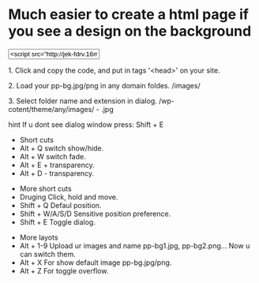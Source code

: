 <div id="main">
  <h1>Much easier to create a html page if you see a design on the background</h1>
	<input class="link" value='&lt;script src="http://jek-fdrv.16mb.com/pixp.js" type="text/javascript"&gt;&lt;/script&gt;'>
	<text class="text">
	<p> <span class="count">1.</span> Click and copy the code, and put in tags '&lt;head&gt;' on your site.</p>
	<p> <span class="count">2.</span> Load your pp-bg.jpg/png in any domain foldes. /images/ </p>
	<p> <span class="count">3.</span> Select folder name and extension in dialog. /wp-cotent/theme/any/images/ - .jpg</p>
	<p> <span class="count">hint</span> If u dont see dialog window press: <span class="st">Shift + E</span></p>
	<ul> <li>Short cuts</li>
		<li><span class="st">Alt + Q</span>  switch show/hide.</li>
		<li><span class="st">Alt + W</span>  switch fade.</li>
		<li><span class="st">Alt + E</span>  + transparency.</li>
		<li><span class="st">Alt + D</span>  - transparency.</li>
	</ul>
	<ul> <li>More short cuts</li>
		<li><span class="st">Druging</span> Click, hold and move.</li>
		<li><span class="st">Shift + Q</span> Defaul position.</li>
		<li><span class="st">Shift + W/A/S/D</span> Sensitive position preference.</li>
		<li><span class="st">Shift + E</span> Toggle dialog.</li>
	</ul>
	<ul> <li>More layots</li>
		<li><span class="st">Alt + 1-9</span> Upload ur images and name pp-bg1.jpg, pp-bg2.png... Now u can switch them.</li>
		<li><span class="st">Alt + X</span> For show default image pp-bg.jpg/png.</li>
		<li><span class="st">Alt + Z</span> For toggle overflow.</li>
	</ul>
	</text>
	
</div>
